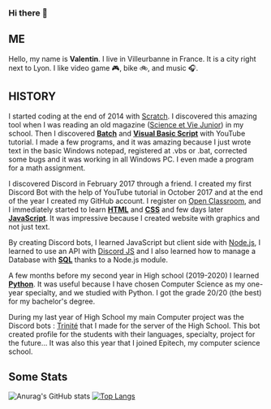 ### Hi there 👋

## ME
Hello, my name is **Valentin**. I live in Villeurbanne in France. It is a city right next to Lyon. I like video game :video_game:, bike :bike:, and music :headphones:.

## HISTORY
I started coding at the end of 2014 with [Scratch](https://scratch.mit.edu/). I discovered this amazing tool when I was reading an old magazine ([Science et Vie Junior](https://science-et-vie-junior.fr/)) in my school. Then I discovered [**Batch**](https://fr.wikipedia.org/wiki/.bat) and [**Visual Basic Script**](https://fr.wikipedia.org/wiki/VBScript) with YouTube tutorial. I made a few programs, and it was amazing because I just wrote text in the basic Windows notepad, registered at .vbs or .bat, corrected some bugs and it was working in all Windows PC. I even made a program for a math assignment.

I discovered Discord in February 2017 through a friend. I created my first Discord Bot with the help of YouTube tutorial in October 2017 and at the end of the year I created my GitHub account. I register on [Open Classroom](https://openclassrooms.com/), and I immediately started to learn [**HTML**](https://developer.mozilla.org/en-US/docs/Web/HTML) and [**CSS**](https://developer.mozilla.org/en-US/docs/Web/CSS) and few days later [**JavaScript**](https://developer.mozilla.org/en-US/docs/Web/JavaScript). It was impressive because I created website with graphics and not just text.

By creating Discord bots, I learned JavaScript but client side with [Node.js](https://nodejs.org/en/), I learned to use an API with [Discord JS](https://discord.js.org/) and I also learned how to manage a Database with [**SQL**](https://en.wikipedia.org/wiki/SQL) thanks to a Node.js module.

A few months before my second year in High school (2019-2020) I learned [**Python**](https://www.python.org/). It was useful because I have chosen Computer Science as my one-year specialty, and we studied with Python. I got the grade 20/20 (the best) for my bachelor's degree.

During my last year of High School my main Computer project was the Discord bots : [Trinité](https://github.com/Ardorax/Trinite) that I made for the server of the High School. This bot created profile for the students with their languages, specialty, project for the future… It was also this year that I joined Epitech, my computer science school.

## Some Stats
![Anurag's GitHub stats](https://github-readme-stats.vercel.app/api?username=ardorax&show_icons=true&bg_color=00000000&text_color=ffffff&count_private=true)
[![Top Langs](https://github-readme-stats.vercel.app/api/top-langs/?username=ardorax&bg_color=00000000&text_color=ffffff&count_private=true)](https://github.com/anuraghazra/github-readme-stats?)


<!--
**Ardorax/Ardorax** is a ✨ _special_ ✨ repository because its `README.md` (this file) appears on your GitHub profile.

Here are some ideas to get you started:

- 🔭 I’m currently working on ...
- 🌱 I’m currently learning ...
- 👯 I’m looking to collaborate on ...
- 🤔 I’m looking for help with ...
- 💬 Ask me about ...
- 📫 How to reach me: ...
- 😄 Pronouns: ...
- ⚡ Fun fact: ...
-->
